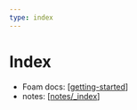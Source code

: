 ```yaml
---
type: index
---
```


# Index

- Foam docs: [[getting-started]]
- notes: [[notes/_index]]

[//begin]: # "Autogenerated link references for markdown compatibility"
[getting-started]: docs/getting-started.md "Getting Started"
[notes/_index]: notes/_index.md "Notes Index"
[//end]: # "Autogenerated link references"
